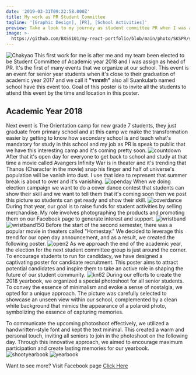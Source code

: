```yaml
---
date: '2019-03-31T09:22:58.000Z'
title: My work as PR Student Committee
tagline: '[Graphic Design], [PR], [School Activities]'
preview: Take a look to my journey as student committee PR when I was at grade 12.
image: >-
  https://github.com/BXSS101/my-react-portfolio/blob/main/photo/SKSPR/skssc_cover.jpg?raw=true
---
```

![Chakyao](https://github.com/BXSS101/my-react-portfolio/blob/main/photo/SKSPR/Chak%20yao_V2.jpg?raw=true)
This first work for me is after me and my team been elected to be Student Committee of Academic year 2018 and I was assign as head of PR. It's the  first of many events that we organize at our school. This event is an event for senior year students when it's close to their graduation of academic year 2017 and we call it **"จากเหย้า"** also all Suankularb named school have this event too. Goal of this poster is to invite all the students to attend this event by the time and location in this poster.
## Academic Year 2018
Next event is The Orientation camp for new grade 7 students, they just graduate from primary school and at this camp we make the transformation easier by getting to know how secondary school is and teach what's mandatory for study in this school and my job as PR is speak to public that we have this interesting camp and it's coming pretty soon.
![countdown](https://github.com/BXSS101/my-react-portfolio/blob/main/photo/SKSPR/CountdownAll.png?raw=true)
After that it's open day for everyone to get back to school and study at that time a movie called Avangers Infinity War is in theater and it's trending that Thanos (Character in the movie) snap his finger and half of universe's population will be vanish into dust. I use that idea to represent that summer break is about to over and it's vanishing.
![openday](https://github.com/BXSS101/my-react-portfolio/blob/main/photo/SKSPR/Open%20DayV2_2.png?raw=true)
When we doing election campaign we want to do a cover dance contest that students can show their skill and we want to tell them that it's coming soon then we post this picture so students can get ready and show their skill.
![coverdance](https://github.com/BXSS101/my-react-portfolio/blob/main/photo/SKSPR/Cover%20Dance%20coming%20soon.png?raw=true)
During that year, our goal is to raise funds for student activities by selling merchandise. My role involves photographing the products and promoting them on our Facebook page to generate interest and support.
![wristband](https://github.com/BXSS101/my-react-portfolio/blob/main/photo/SKSPR/wristband.jpg?raw=true)
![wristband150](https://github.com/BXSS101/my-react-portfolio/blob/main/photo/SKSPR/150++.png?raw=true)
Before the start of the second semester, there was a popular movie in theaters called "Homestay." We decided to leverage this trend for our open day announcement, and as a result, we created the following poster.
![open2](https://github.com/BXSS101/my-react-portfolio/blob/main/photo/SKSPR/openday%202.png?raw=true)
As we approach the end of the academic year, the election for the next student committee group is just around the corner. To encourage students to run for candidacy, we have designed a captivating poster for candidate recruitment. This poster aims to attract potential candidates and inspire them to take an active role in shaping the future of our student community.
![kn62](https://github.com/BXSS101/my-react-portfolio/blob/main/photo/SKSPR/62%20V2.png?raw=true)
During our efforts to create the 2018 yearbook, we organized a special photoshoot for all senior students. To convey the essence of minimalism and evoke a sense of nostalgia, we opted for a unique approach. The picture was carefully selected to showcase an unseen view within our school, complemented by a clean white background that mimics the appearance of a polaroid photo, symbolizing the essence of capturing memories.

To communicate the upcoming photoshoot effectively, we utilized a handwritten-style font and kept the text minimal. This created a warm and personal touch, inviting all seniors to join in the photoshoot on the following day. Through this innovative approach, we aimed to encourage maximum participation and create lasting memories for our yearbook.
![shootyearbook](https://github.com/BXSS101/my-react-portfolio/blob/main/photo/SKSPR/Student.png?raw=true)
![yearbook](https://github.com/BXSS101/my-react-portfolio/blob/main/photo/SKSPR/Yearbook%20&%20Ring.png?raw=true)

Want to see more?
Visit Facebook page [Click Here](https://www.facebook.com/skscouncil)
